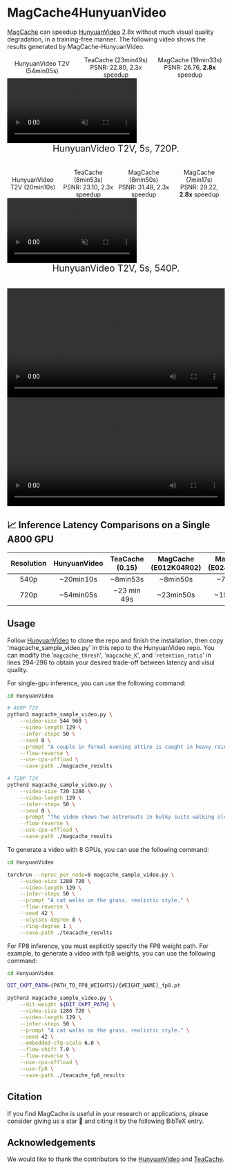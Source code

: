 <!-- ## **MagCache4HunyuanVideo** -->
# MagCache4HunyuanVideo

[MagCache](https://github.com/Zehong-Ma/MagCache) can speedup [HunyuanVideo](https://github.com/Tencent/HunyuanVideo) 2.8x without much visual quality degradation, in a training-free manner. The following video shows the results generated by MagCache-HunyuanVideo.

<div style="display: grid; grid-template-columns: repeat(3, 1fr); gap: 10px; place-items: center; font-size: 1.0em;">
        <div style="text-align: center;">HunyuanVideo T2V (54min05s)</div>
        <div style="text-align: center;">TeaCache (23min49s) <br> PSNR: 22.80, 2.3x speedup</div>
        <div style="text-align: center;">MagCache (19min33s) <br> PSNR: 26.76, <b>2.8x</b> speedup</div>
      </div>
      <video class="video" autoplay controls muted loop playsinline>
        <source src="./static/videos/HunyuanVideo_t2v_two_astronauts_three_col.mp4" type="video/mp4">
      </video>
      <span style="font-size: 1.5em; width: 100%; display: inline-block; text-align: center;">HunyuanVideo T2V, 5s, 720P.</span>
      <br>
      <br>
      <br>
      <div style="display: grid; grid-template-columns: repeat(4, 1fr); gap: 10px; place-items: center; font-size: 1.0em;">
        <div style="text-align: center;">HunyuanVideo T2V (20min10s)</div>
        <div style="text-align: center;">TeaCache (8min53s) <br> PSNR: 23.10, 2.3x speedup</div>
        <div style="text-align: center;">MagCache (8min50s) <br> PSNR: 31.48, 2.3x speedup</div>
        <div style="text-align: center;">MagCache (7min17s) <br> PSNR: 29.22, <b>2.8x</b> speedup</div>
      </div>
      <video class="video" autoplay controls muted loop playsinline>
        <source src="../docs/static/videos/HunyuanVideo_t2v_a_couple_four.mp4" type="video/mp4">
      </video>
      <span style="font-size: 1.5em; width: 100%; display: inline-block; text-align: center;">HunyuanVideo T2V, 5s, 540P.</span>
      <br>
      <br>
      <br>
<video src="../docs/static/videos/HunyuanVideo_t2v_a_couple_four.mp4" controls controls style="width:100%; max-width:600px;"></video>
<video src="../docs/static/videos/HunyuanVideo_t2v_two_astronauts.mp4" controls controls style="width:100%; max-width:600px;"></video>

## 📈 Inference Latency Comparisons on a Single A800 GPU


|      Resolution       |        HunyuanVideo       |    TeaCache (0.15)   |  MagCache (E012K04R02) | MagCache (E024K06R02)  |
|:---------------------:|:-------------------------:|:--------------------:|:----------------------:|:----------------------:|
|         540p          |        ~20min10s          |     ~8min53s         |         ~8min50s       |          ~7min17s      |
|         720p          |        ~54min05s          |    ~23 min 49s       |        ~23min50s       |      ~19min33s         |


## Usage

Follow [HunyuanVideo](https://github.com/Tencent/HunyuanVideo) to clone the repo and finish the installation, then copy 'magcache_sample_video.py' in this repo to the HunyuanVideo repo. You can modify the '`magcache_thresh`', '`magcache_K`', and '`retention_ratio`' in lines 294-296 to obtain your desired trade-off between latency and visul quality.

For single-gpu inference, you can use the following command:

```bash
cd HunyuanVideo

# 480P T2V
python3 magcache_sample_video.py \
    --video-size 544 960 \
    --video-length 129 \
    --infer-steps 50 \
    --seed 0 \
    --prompt "A couple in formal evening attire is caught in heavy rain on their way home, holding a black umbrella. In the flat shot, the man is wearing a black suit and the woman is wearing a white long dress. They walk slowly in the rain, and the rain drips down the umbrella. The camera moves smoothly with their steps, showing their elegant posture in the rain." \
    --flow-reverse \
    --use-cpu-offload \
    --save-path ./magcache_results

# 720P T2V
python3 magcache_sample_video.py \
    --video-size 720 1280 \
    --video-length 129 \
    --infer-steps 50 \
    --seed 0 \
    --prompt "The video shows two astronauts in bulky suits walking slowly on the moon’s surface, against a vast starry universe. Their steps are heavy and slow, kicking up dust in the low-gravity environment. The scene is silent, mysterious, and evokes the courage and dreams of space exploration." \
    --flow-reverse \
    --use-cpu-offload \
    --save-path ./magcache_results

```

To generate a video with 8 GPUs, you can use the following command:

```bash
cd HunyuanVideo

torchrun --nproc_per_node=8 magcache_sample_video.py \
    --video-size 1280 720 \
    --video-length 129 \
    --infer-steps 50 \
    --prompt "A cat walks on the grass, realistic style." \
    --flow-reverse \
    --seed 42 \
    --ulysses-degree 8 \
    --ring-degree 1 \
    --save-path ./teacache_results
```

For FP8 inference, you must explicitly specify the FP8 weight path. For example, to generate a video with fp8 weights, you can use the following command:

```bash
cd HunyuanVideo

DIT_CKPT_PATH={PATH_TO_FP8_WEIGHTS}/{WEIGHT_NAME}_fp8.pt

python3 magcache_sample_video.py \
    --dit-weight ${DIT_CKPT_PATH} \
    --video-size 1280 720 \
    --video-length 129 \
    --infer-steps 50 \
    --prompt "A cat walks on the grass, realistic style." \
    --seed 42 \
    --embedded-cfg-scale 6.0 \
    --flow-shift 7.0 \
    --flow-reverse \
    --use-cpu-offload \
    --use-fp8 \
    --save-path ./teacache_fp8_results
```

## Citation
If you find MagCache is useful in your research or applications, please consider giving us a star 🌟 and citing it by the following BibTeX entry.

<!-- ```
@article{liu2024timestep,
  title={Timestep Embedding Tells: It's Time to Cache for Video Diffusion Model},
  author={Liu, Feng and Zhang, Shiwei and Wang, Xiaofeng and Wei, Yujie and Qiu, Haonan and Zhao, Yuzhong and Zhang, Yingya and Ye, Qixiang and Wan, Fang},
  journal={arXiv preprint arXiv:2411.19108},
  year={2024}
}
``` -->


## Acknowledgements

We would like to thank the contributors to the [HunyuanVideo](https://github.com/Tencent/HunyuanVideo) and [TeaCache](https://github.com/ali-vilab/TeaCache).
